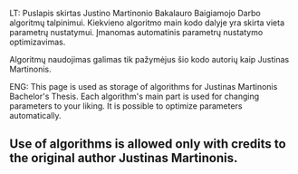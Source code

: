 LT:
  Puslapis skirtas Justino Martinonio Bakalauro Baigiamojo Darbo algoritmų talpinimui.
Kiekvieno algoritmo main kodo dalyje yra skirta vieta parametrų nustatymui. Įmanomas
automatinis parametrų nustatymo optimizavimas.

Algoritmų naudojimas galimas tik pažymėjus šio kodo autorių kaip Justinas Martinonis.

ENG:
  This page is used as storage of algorithms for Justinas Martinonis Bachelor's Thesis.
Each algorithm's main part is used for changing parameters to your liking. It is possible
to optimize parameters automatically.

Use of algorithms is allowed only with credits to the original author Justinas Martinonis.
----------------------------------------------------------------------
